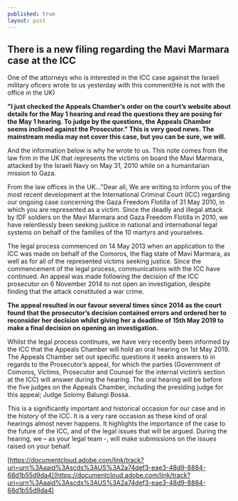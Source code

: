 ```yaml
---
published: true
layout: post
---
```

## There is a new filing regarding the Mavi Marmara case at the ICC

One of the attorneys who is interested in the ICC case against the Israeli military oficers wrote to us yesterday with this comment(He is not with the office in the UK)

**"I just checked the Appeals Chamber’s order on the court’s website about details for the May 1 hearing and read the questions they are posing for the May 1 hearing. To judge by the questions, the Appeals Chamber seems inclined against the Prosecutor." This is very good news. The mainstream media may not cover this case, but you can be sure, we will.**

And the information below is why he wrote to us. This note comes from the law firm in the UK that represents the victims on board the Mavi Marmara, attacked by the Israeli Navy on May 31, 2010 while on a humanitarian mission to Gaza. 

From the law offices in the UK..."Dear all, We are writing to inform you of the most recent development at the International Criminal Court (ICC) regarding our ongoing case concerning the Gaza Freedom Flotilla of 31 May 2010, in which you are represented as a victim. Since the deadly and illegal attack by IDF soldiers on the Mavi Marmara and Gaza Freedom Flotilla in 2010, we have relentlessly been seeking justice in national and international legal systems on behalf of the families of the 10 martyrs and yourselves. 

The legal process commenced on 14 May 2013 when an application to the ICC was made on behalf of the Comoros, the flag state of Mavi Marmara, as well as for all of the represented victims seeking justice. Since the commencement of the legal process, communications with the ICC have continued. An appeal was made following the decision of the ICC prosecutor on 6 November 2014 to not open an investigation, despite finding that the attack constituted a war crime. 

**The appeal resulted in our favour several times since 2014 as the court found that the prosecutor’s decision contained errors and ordered her to reconsider her decision whilst giving her a deadline of 15th May 2019 to make a final decision on opening an investigation.**

Whilst the legal process continues, we have very recently been informed by the ICC that the Appeals Chamber will hold an oral hearing on 1st May 2019. The Appeals Chamber set out specific questions it seeks answers to in regards to the Prosecutor’s appeal, for which the parties (Government of Comoros, Victims, Prosecutor and Counsel for the internal victim’s section at the ICC) will answer during the hearing. The oral hearing will be before the five judges on the Appeals Chamber, including the presiding judge for this appeal; Judge Solomy Balungi Bossa. 

This is a significantly important and historical occasion for our case and in the history of the ICC. It is a very rare occasion as these kind of oral hearings almost never happens. It highlights the importance of the case to the future of the ICC, and of the legal issues that will be argued. During the hearing, we – as your legal team -, will make submissions on the issues raised on your behalf.

[https://documentcloud.adobe.com/link/track?uri=urn%3Aaaid%3Ascds%3AUS%3A2a74def3-eae3-48d9-8884-68d1b55d9da4](https://documentcloud.adobe.com/link/track?uri=urn%3Aaaid%3Ascds%3AUS%3A2a74def3-eae3-48d9-8884-68d1b55d9da4)
